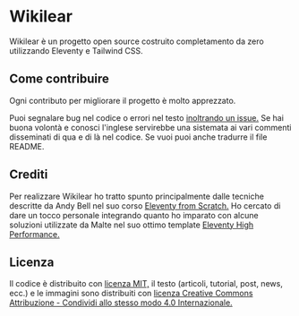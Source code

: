 # Wikilear

Wikilear è un progetto open source costruito completamento da zero utilizzando Eleventy e Tailwind CSS.

## Come contribuire

Ogni contributo per migliorare il progetto è molto apprezzato.

Puoi segnalare bug nel codice o errori nel testo [inoltrando un issue.](https://github.com/andrealeardini/wikilear/issues) Se hai buona volontà e conosci l'inglese servirebbe una sistemata ai vari commenti disseminati di qua e di là nel codice. Se vuoi puoi anche tradurre il file README.

## Crediti

Per realizzare Wikilear ho tratto spunto principalmente dalle tecniche descritte da Andy Bell nel suo corso [Eleventy from Scratch.](https://piccalil.li/course/learn-eleventy-from-scratch/) Ho cercato di dare un tocco personale integrando quanto ho imparato con alcune soluzioni utilizzate da Malte nel suo ottimo template [Eleventy High Performance.](https://github.com/google/eleventy-high-performance-blog)


## Licenza

Il codice è distribuito con [licenza MIT,](https://github.com/andrealeardini/wikilear/blob/main/LICENSE.md#license-for-the-code) il testo (articoli, tutorial, post, news, ecc.) e le immagini sono distribuiti con [licenza Creative Commons Attribuzione - Condividi allo stesso modo 4.0 Internazionale.](https://creativecommons.org/licenses/by-sa/4.0/deed.it)

